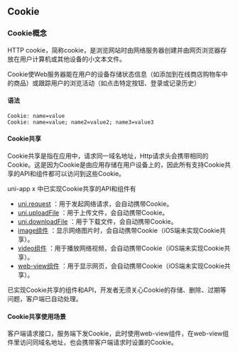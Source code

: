 ## Cookie

### Cookie概念

HTTP cookie，简称cookie，是浏览网站时由网络服务器创建并由网页浏览器存放在用户计算机或其他设备的小文本文件。

Cookie使Web服务器能在用户的设备存储状态信息（如添加到在线商店购物车中的商品）或跟踪用户的浏览活动（如点击特定按钮、登录或记录历史）

#### 语法

```
Cookie: name=value
Cookie: name=value; name2=value2; name3=value3
```

#### Cookie共享

Cookie共享是指在应用中，请求同一域名地址，Http请求头会携带相同的Cookie。这是因为Cookie是由应用存储在用户设备上的，因此所有支持Cookie共享的API和组件都可以访问到这些Cookie。

uni-app x 中已实现Cookie共享的API和组件有

- [uni.request](https://doc.dcloud.net.cn/uni-app-x/api/request.html) ：用于发起网络请求，会自动携带Cookie。
- [uni.uploadFile](https://doc.dcloud.net.cn/uni-app-x/api/upload-file.html) ：用于上传文件，会自动携带Cookie。
- [uni.downloadFile](https://doc.dcloud.net.cn/uni-app-x/api/download-file.html) ：用于下载文件，会自动携带Cookie。
- [image组件](https://doc.dcloud.net.cn/uni-app-x/component/image.html) ：显示网络图片时，会自动携带Cookie（iOS端未实现Cookie共享）。
- [video组件](https://doc.dcloud.net.cn/uni-app-x/component/video.html) ：用于播放网络视频，会自动携带Cookie（iOS端未实现Cookie共享）。
- [web-view组件](https://doc.dcloud.net.cn/uni-app-x/component/web-view.html) ：用于显示网页，会自动携带Cookie（iOS端未实现Cookie共享）。


已实现Cookie共享的组件和API，开发者无须关心Cookie的存储、删除、过期等问题，客户端已自动处理。

#### Cookie共享使用场景

客户端请求接口，服务端下发Cookie，此时使用web-view组件，在web-view组件里访问同域名地址，也会携带客户端请求时设置的Cookie。
